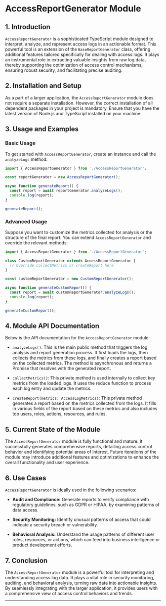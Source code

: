 # AccessReportGenerator Module

## 1. Introduction

`AccessReportGenerator` is a sophisticated TypeScript module designed to interpret, analyze, and represent access logs in an actionable format. This powerful tool is an extension of the `BaseReportGenerator` class, offering additional features tailored specifically for dealing with access logs. It plays an instrumental role in extracting valuable insights from raw log data, thereby supporting the optimization of access control mechanisms, ensuring robust security, and facilitating precise auditing.

## 2. Installation and Setup

As a part of a larger application, the `AccessReportGenerator` module does not require a separate installation. However, the correct installation of all dependent packages in your project is mandatory. Ensure that you have the latest version of Node.js and TypeScript installed on your machine.

## 3. Usage and Examples

### Basic Usage

To get started with `AccessReportGenerator`, create an instance and call the `analyzeLogs` method:

```typescript
import { AccessReportGenerator } from './AccessReportGenerator';

const reportGenerator = new AccessReportGenerator();

async function generateReport() {
  const report = await reportGenerator.analyzeLogs();
  console.log(report);
}

generateReport();
```

### Advanced Usage

Suppose you want to customize the metrics collected for analysis or the structure of the final report. You can extend `AccessReportGenerator` and override the relevant methods:

```typescript
import { AccessReportGenerator } from './AccessReportGenerator';

class CustomReportGenerator extends AccessReportGenerator {
  // Override collectMetrics or createReport here
}

const customReportGenerator = new CustomReportGenerator();

async function generateCustomReport() {
  const report = await customReportGenerator.analyzeLogs();
  console.log(report);
}

generateCustomReport();
```

## 4. Module API Documentation

Below is the API documentation for the `AccessReportGenerator` module:

- `analyzeLogs()`: This is the main public method that triggers the log analysis and report generation process. It first loads the logs, then collects the metrics from these logs, and finally creates a report based on the collected metrics. The method is asynchronous and returns a Promise that resolves with the generated report.

- `collectMetrics()`: This private method is used internally to collect key metrics from the loaded logs. It uses the reduce function to process each log entry and update the metrics.

- `createReport(metrics: AccessLogMetrics)`: This private method generates a report based on the metrics collected from the logs. It fills in various fields of the report based on these metrics and also includes top users, roles, actions, resources, and rules.

## 5. Current State of the Module

The `AccessReportGenerator` module is fully functional and mature. It successfully generates comprehensive reports, detailing access control behavior and identifying potential areas of interest. Future iterations of the module may introduce additional features and optimizations to enhance the overall functionality and user experience.

## 6. Use Cases

`AccessReportGenerator` is ideally used in the following scenarios:

- **Audit and Compliance:** Generate reports to verify compliance with regulatory guidelines, such as GDPR or HIPAA, by examining patterns of data access.

- **Security Monitoring:** Identify unusual patterns of access that could indicate a security breach or vulnerability.

- **Behavioral Analysis:** Understand the usage patterns of different user roles, resources, or actions, which can feed into business intelligence or product development efforts.

## 7. Conclusion

The `AccessReportGenerator` module is a powerful tool for interpreting and understanding access log data. It plays a vital role in security monitoring, auditing, and behavioral analysis, turning raw data into actionable insights. By seamlessly integrating with the larger application, it provides users with a comprehensive view of access control behaviors and trends.

---
